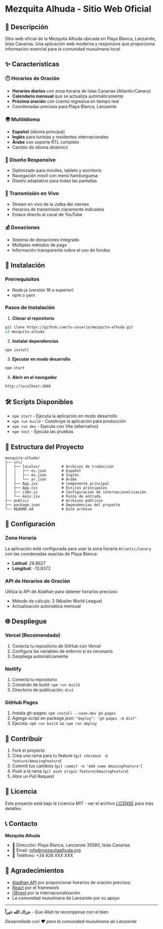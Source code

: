 # Mezquita Alhuda - Sitio Web Oficial

## 🕌 Descripción

Sitio web oficial de la Mezquita Alhuda ubicada en Playa Blanca, Lanzarote, Islas Canarias. Una aplicación web moderna y responsive que proporciona información esencial para la comunidad musulmana local.

## ✨ Características

### 🕐 Horarios de Oración
- **Horarios diarios** con zona horaria de Islas Canarias (Atlantic/Canary)
- **Calendario mensual** que se actualiza automáticamente
- **Próxima oración** con cuenta regresiva en tiempo real
- Coordenadas precisas para Playa Blanca, Lanzarote

### 🌍 Multiidioma
- **Español** (idioma principal)
- **Inglés** para turistas y residentes internacionales
- **Árabe** con soporte RTL completo
- Cambio de idioma dinámico

### 📱 Diseño Responsive
- Optimizado para móviles, tablets y escritorio
- Navegación móvil con menú hamburguesa
- Diseño adaptativo para todas las pantallas

### 🎥 Transmisión en Vivo
- Stream en vivo de la Jutba del viernes
- Horarios de transmisión claramente indicados
- Enlace directo al canal de YouTube

### 💰 Donaciones
- Sistema de donaciones integrado
- Múltiples métodos de pago
- Información transparente sobre el uso de fondos

## 🚀 Instalación

### Prerrequisitos
- Node.js (versión 16 o superior)
- npm o yarn

### Pasos de Instalación

1. **Clonar el repositorio**
```bash
git clone https://github.com/tu-usuario/mezquita-alhuda.git
cd mezquita-alhuda
```

2. **Instalar dependencias**
```bash
npm install
```

3. **Ejecutar en modo desarrollo**
```bash
npm start
```

4. **Abrir en el navegador**
```
http://localhost:3000
```

## 🛠️ Scripts Disponibles

- `npm start` - Ejecuta la aplicación en modo desarrollo
- `npm run build` - Construye la aplicación para producción
- `npm run dev` - Ejecuta con Vite (alternativo)
- `npm test` - Ejecuta las pruebas

## 📁 Estructura del Proyecto

```
mezquita-alhuda/
├── src/
│   ├── locales/          # Archivos de traducción
│   │   ├── es.json       # Español
│   │   ├── en.json       # Inglés
│   │   └── ar.json       # Árabe
│   ├── App.jsx           # Componente principal
│   ├── App.css           # Estilos principales
│   ├── i18n.js           # Configuración de internacionalización
│   └── main.jsx          # Punto de entrada
├── public/               # Archivos públicos
├── package.json          # Dependencias del proyecto
└── README.md             # Este archivo
```

## 🔧 Configuración

### Zona Horaria
La aplicación está configurada para usar la zona horaria `Atlantic/Canary` con las coordenadas exactas de Playa Blanca:
- **Latitud**: 28.8627
- **Longitud**: -13.8372

### API de Horarios de Oración
Utiliza la API de Aladhan para obtener horarios precisos:
- Método de cálculo: 3 (Muslim World League)
- Actualización automática mensual

## 🌐 Despliegue

### Vercel (Recomendado)
1. Conecta tu repositorio de GitHub con Vercel
2. Configura las variables de entorno si es necesario
3. Despliega automáticamente

### Netlify
1. Conecta tu repositorio
2. Comando de build: `npm run build`
3. Directorio de publicación: `dist`

### GitHub Pages
1. Instala gh-pages: `npm install --save-dev gh-pages`
2. Agrega script en package.json: `"deploy": "gh-pages -d dist"`
3. Ejecuta: `npm run build && npm run deploy`

## 🤝 Contribuir

1. Fork el proyecto
2. Crea una rama para tu feature (`git checkout -b feature/AmazingFeature`)
3. Commit tus cambios (`git commit -m 'Add some AmazingFeature'`)
4. Push a la rama (`git push origin feature/AmazingFeature`)
5. Abre un Pull Request

## 📝 Licencia

Este proyecto está bajo la Licencia MIT - ver el archivo [LICENSE](LICENSE) para más detalles.

## 📞 Contacto

**Mezquita Alhuda**
- 📍 Dirección: Playa Blanca, Lanzarote 35580, Islas Canarias
- 📧 Email: info@mezquitaalhuda.org
- 📱 Teléfono: +34 928 XXX XXX

## 🙏 Agradecimientos

- [Aladhan API](https://aladhan.com/) por proporcionar horarios de oración precisos
- [React](https://reactjs.org/) por el framework
- [i18next](https://www.i18next.com/) por la internacionalización
- La comunidad musulmana de Lanzarote por su apoyo

---

**جزاك الله خيراً** - Que Allah te recompense con el bien

*Desarrollado con ❤️ para la comunidad musulmana de Lanzarote*